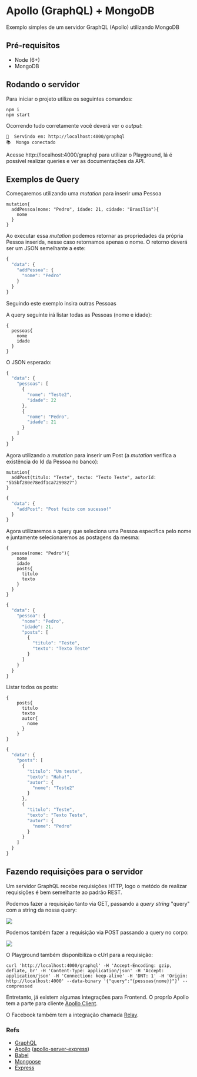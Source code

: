 # Apollo (GraphQL) + MongoDB

Exemplo simples de um servidor GraphQL (Apollo) utilizando MongoDB

## Pré-requisitos

- Node (6+)
- MongoDB

## Rodando o servidor

Para iniciar o projeto utilize os seguintes comandos:

```
npm i
npm start
```

Ocorrendo tudo corretamente você deverá ver o *output*:

```
🚀  Servindo em: http://localhost:4000/graphql
📚  Mongo conectado
```

Acesse http://localhost:4000/graphql para utilizar o Playground, lá é possível realizar queries e ver as documentações da API.

## Exemplos de Query

Começaremos utilizando uma *mutation* para inserir uma Pessoa

```
mutation{
  addPessoa(nome: "Pedro", idade: 21, cidade: "Brasília"){
    nome
  }
}
```

Ao executar essa *mutation* podemos retornar as propriedades da própria Pessoa inserida, nesse caso retornamos apenas o nome. O retorno deverá ser um JSON semelhante a este:

```javascript
{
  "data": {
    "addPessoa": {
      "nome": "Pedro"
    }
  }
}
```

Seguindo este exemplo insira outras Pessoas

A query seguinte irá listar todas as Pessoas (nome e idade):

```
{
  pessoas{
    nome
    idade
  }
}
```

O JSON esperado:

```javascript
{
  "data": {
    "pessoas": [
      {
        "nome": "Teste2",
        "idade": 22
      },
      {
        "nome": "Pedro",
        "idade": 21
      }
    ]
  }
}
```

Agora utilizando a *mutation* para inserir um Post (a *mutation* verifica a existência do Id da Pessoa no banco):

```
mutation{
  addPost(titulo: "Teste", texto: "Texto Teste", autorId: "5b5bf280e78edf1ca7299827")
}
```

```javascript
{
  "data": {
    "addPost": "Post feito com sucesso!"
  }
}
```

Agora utilizaremos a query que seleciona uma Pessoa específica pelo nome e juntamente selecionaremos as postagens da mesma:

```
{
  pessoa(nome: "Pedro"){
    nome
    idade
    posts{
      titulo
      texto
    }
  }
}
```
```javascript
{
  "data": {
    "pessoa": {
      "nome": "Pedro",
      "idade": 21,
      "posts": [
        {
          "titulo": "Teste",
          "texto": "Texto Teste"
        }
      ]
    }
  }
}
```
Listar todos os posts:
```
{
    posts{
      titulo
      texto
      autor{
        nome
      }
    }
}
```
```javascript
{
  "data": {
    "posts": [
      {
        "titulo": "Um teste",
        "texto": "Haha!",
        "autor": {
          "nome": "Teste2"
        }
      },
      {
        "titulo": "Teste",
        "texto": "Texto Teste",
        "autor": {
          "nome": "Pedro"
        }
      }
    ]
  }
}
```

## Fazendo requisições para o servidor

Um servidor GraphQL recebe requisições HTTP, logo o metódo de realizar requisições é bem semelhante ao padrão REST. 

Podemos fazer a requisição tanto via GET, passando a *query string* "query" com a string da nossa query:

![](https://i.imgur.com/OnIOu4C.png)

Podemos também fazer a requisição via POST passando a query no corpo:

![](https://i.imgur.com/Jazc9pW.png)

O Playground também disponibiliza o cUrl para a requisição:

```
curl 'http://localhost:4000/graphql' -H 'Accept-Encoding: gzip, deflate, br' -H 'Content-Type: application/json' -H 'Accept: application/json' -H 'Connection: keep-alive' -H 'DNT: 1' -H 'Origin: http://localhost:4000' --data-binary '{"query":"{pessoas{nome}}"}' --compressed
```

Entretanto, já existem algumas integrações para Frontend. O proprío Apollo tem a parte para cliente [Apollo Client](https://www.apollographql.com/client).

O Facebook também tem a integração chamada [Relay](https://facebook.github.io/relay/).

### Refs

- [GraphQL](https://graphql.org/)
- [Apollo](https://www.apollographql.com/) ([apollo-server-express](https://github.com/apollographql/apollo-server/tree/master/packages/apollo-server-express))
- [Babel](https://babeljs.io/)
- [Mongoose](http://mongoosejs.com/)
- [Express](http://expressjs.com/)